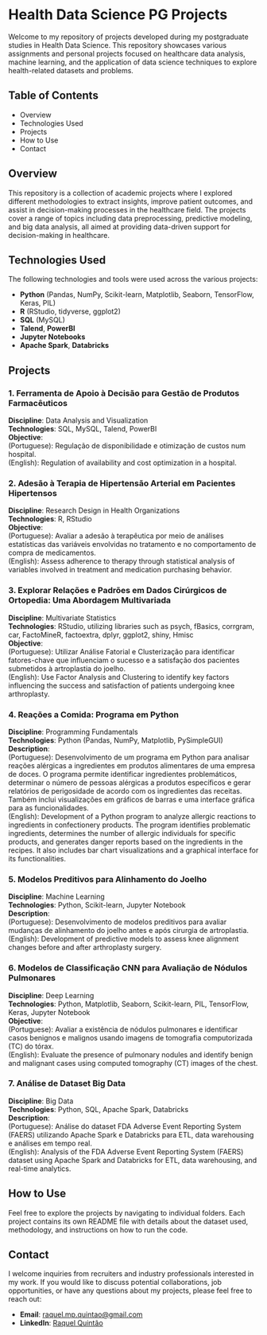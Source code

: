 # Health Data Science PG Projects

Welcome to my repository of projects developed during my postgraduate studies in Health Data Science. This repository showcases various assignments and personal projects focused on healthcare data analysis, machine learning, and the application of data science techniques to explore health-related datasets and problems.

## Table of Contents
- Overview
- Technologies Used
- Projects
- How to Use
- Contact

## Overview
This repository is a collection of academic projects where I explored different methodologies to extract insights, improve patient outcomes, and assist in decision-making processes in the healthcare field. The projects cover a range of topics including data preprocessing, predictive modeling, and big data analysis, all aimed at providing data-driven support for decision-making in healthcare.

## Technologies Used
The following technologies and tools were used across the various projects:
- **Python** (Pandas, NumPy, Scikit-learn, Matplotlib, Seaborn, TensorFlow, Keras, PIL)
- **R** (RStudio, tidyverse, ggplot2)
- **SQL** (MySQL)
- **Talend**, **PowerBI**
- **Jupyter Notebooks**
- **Apache Spark**, **Databricks**

## Projects

### 1. Ferramenta de Apoio à Decisão para Gestão de Produtos Farmacêuticos  
**Discipline**: Data Analysis and Visualization  
**Technologies**: SQL, MySQL, Talend, PowerBI  
**Objective**:  
(Portuguese): Regulação de disponibilidade e otimização de custos num hospital.  
(English): Regulation of availability and cost optimization in a hospital.

### 2. Adesão à Terapia de Hipertensão Arterial em Pacientes Hipertensos  
**Discipline**: Research Design in Health Organizations  
**Technologies**: R, RStudio  
**Objective**:  
(Portuguese): Avaliar a adesão à terapêutica por meio de análises estatísticas das variáveis envolvidas no tratamento e no comportamento de compra de medicamentos.  
(English): Assess adherence to therapy through statistical analysis of variables involved in treatment and medication purchasing behavior.

### 3. Explorar Relações e Padrões em Dados Cirúrgicos de Ortopedia: Uma Abordagem Multivariada  
**Discipline**: Multivariate Statistics  
**Technologies**: RStudio, utilizing libraries such as psych, fBasics, corrgram, car, FactoMineR, factoextra, dplyr, ggplot2, shiny, Hmisc  
**Objective**:  
(Portuguese): Utilizar Análise Fatorial e Clusterização para identificar fatores-chave que influenciam o sucesso e a satisfação dos pacientes submetidos à artroplastia do joelho.  
(English): Use Factor Analysis and Clustering to identify key factors influencing the success and satisfaction of patients undergoing knee arthroplasty.

### 4. Reações a Comida: Programa em Python 
**Discipline**: Programming Fundamentals  
**Technologies**: Python (Pandas, NumPy, Matplotlib, PySimpleGUI)  
**Description**:  
(Portuguese): Desenvolvimento de um programa em Python para analisar reações alérgicas a ingredientes em produtos alimentares de uma empresa de doces. O programa permite identificar ingredientes problemáticos, determinar o número de pessoas alérgicas a produtos específicos e gerar relatórios de perigosidade de acordo com os ingredientes das receitas. Também inclui visualizações em gráficos de barras e uma interface gráfica para as funcionalidades.  
(English): Development of a Python program to analyze allergic reactions to ingredients in confectionery products. The program identifies problematic ingredients, determines the number of allergic individuals for specific products, and generates danger reports based on the ingredients in the recipes. It also includes bar chart visualizations and a graphical interface for its functionalities.

### 5. Modelos Preditivos para Alinhamento do Joelho  
**Discipline**: Machine Learning  
**Technologies**: Python, Scikit-learn, Jupyter Notebook  
**Description**:  
(Portuguese): Desenvolvimento de modelos preditivos para avaliar mudanças de alinhamento do joelho antes e após cirurgia de artroplastia.  
(English): Development of predictive models to assess knee alignment changes before and after arthroplasty surgery.

### 6. Modelos de Classificação CNN para Avaliação de Nódulos Pulmonares  
**Discipline**: Deep Learning  
**Technologies**: Python, Matplotlib, Seaborn, Scikit-learn, PIL, TensorFlow, Keras, Jupyter Notebook  
**Objective**:  
(Portuguese): Avaliar a existência de nódulos pulmonares e identificar casos benignos e malignos usando imagens de tomografia computorizada (TC) do tórax.  
(English): Evaluate the presence of pulmonary nodules and identify benign and malignant cases using computed tomography (CT) images of the chest.

### 7. Análise de Dataset Big Data  
**Discipline**: Big Data  
**Technologies**: Python, SQL, Apache Spark, Databricks  
**Description**:  
(Portuguese): Análise do dataset FDA Adverse Event Reporting System (FAERS) utilizando Apache Spark e Databricks para ETL, data warehousing e análises em tempo real.  
(English): Analysis of the FDA Adverse Event Reporting System (FAERS) dataset using Apache Spark and Databricks for ETL, data warehousing, and real-time analytics.

## How to Use
Feel free to explore the projects by navigating to individual folders. Each project contains its own README file with details about the dataset used, methodology, and instructions on how to run the code.

## Contact
I welcome inquiries from recruiters and industry professionals interested in my work. If you would like to discuss potential collaborations, job opportunities, or have any questions about my projects, please feel free to reach out:

- **Email**: raquel.mp.quintao@gmail.com  
- **LinkedIn**: [Raquel Quintão](https://www.linkedin.com/in/raquelquintao)


